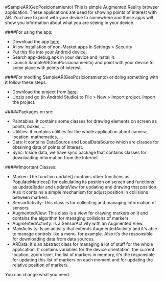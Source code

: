 #SampleAR(GeoPosicionamiento)
This is simple Augmented Reality browser application. These applications are used for showing points of interest with AR. 
You have to point with your device to somewhere and these apps will show you information about what you are seeing in your device. 

####For using the app:
* Download the app <a target="_blank" href="https://github.com/Jamargle/SampleAR-GeoPosicionamiento-/blob/master/app/build/outputs/apk/app-debug.apk?raw=true">here</a>.
* Allow installation of non-Market apps in Settings > Security
* Put this file into your Android device.
* Search app-debug.apk in your device and install it.
* Launch SampleAR(GeoPosicionamiento) and point with your device to some place with points of interest.

####For modifing SampleAR(GeoPosicionamiento) or doing something with it follow these steps:
* Download the project from [here](https://github.com/Jamargle/SampleAR-GeoPosicionamiento-/archive/master.zip).
* Unzip and go (in Android Studio) to File > New > Import project. Import the project.

#####Packages on src:
* Paintables: It contains some classes for drawing elements on screen as points, boxes, ...
* Utilities: It contains utilities for the whole application about camera, location, mathematics, ...
* Data: It contains DataSource and LocalDataSource which are classes for obtaining data of points of interest.
* Sync: Inside data, we have sync package that contains classes for downloading information from the Internet

#####Important Classes:
* Marker: The function update() contains other functions as PopulateMatrices() for calculating its position on screen and 
functions as updateRadar and updateView for updating and drawing that position. Also it contains a simple mechanism for 
adjust position in collisions between markers.
* SensorActivity: This class is for collecting and managing information of sensors.
* AugmentedView: This class is a view for drawing markers on it and contains the algorithm for managing collisions 
of markers.
* AugmentedActivity: Is a SensorActivity with an Augmented View.
* MainActivity: Is an activity that extends AugmentedActivity and it's able to manage controls like a menu, for example. 
Also it's the responsible for downloading data from data sources.
* ARData: It's an abstract class for managing a lot of stuff for the whole application. It contains variables for the device
orientation, the current location, zoom level, the list of markers in memory, it's the responsible for updating this list of 
markers on each moment and for updating the relative position of markers.


You can change what you need.


